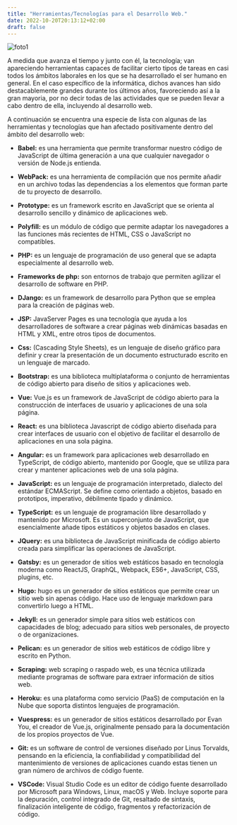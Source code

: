 ```yaml
---
title: "Herramientas/Tecnologías para el Desarrollo Web."
date: 2022-10-20T20:13:12+02:00
draft: false
---
```


![foto1](https://imgs.search.brave.com/fQKB2GUBj46ayrTIM_HDlwVsta3M4I6kYL8gSv1LxCs/rs:fit:640:266:1/g:ce/aHR0cHM6Ly9zMy5h/bWF6b25hd3MuY29t/L3MzLnRpbWV0b2Fz/dC5jb20vcHVibGlj/L3VwbG9hZHMvcGhv/dG8vMTE4NzIzODYv/aW1hZ2UvZjgwZjNk/ZDM1ZjNmYmMwYWZm/NWVmNzU0OWFiMzg3/ZDU)


A medida que avanza el tiempo y junto con él, la tecnología; van apareciendo herramientas capaces de facilitar cierto tipos de tareas en casi todos los ámbitos laborales en los que se ha desarrollado el ser humano en general. En el caso específico de la informática, dichos avances han sido destacablemente grandes durante los últimos años, favoreciendo así a la gran mayoria, por no decir todas de las actividades que se pueden llevar a cabo dentro de ella, incluyendo al desarrollo web.

A continuación se encuentra una especie de lista con algunas de las herramientas y tecnologías que han afectado positivamente dentro del ámbito del desarrollo web:

- **Babel:** es una herramienta que permite transformar nuestro código de JavaScript de última generación a una que cualquier navegador o versión de Node.js entienda.

- **WebPack:** es una herramienta de compilación que nos permite añadir en un archivo todas las dependencias a los elementos que forman parte de tu proyecto de desarrollo.

- **Prototype:** es un framework escrito en JavaScript que se orienta al desarrollo sencillo y dinámico de aplicaciones web.

- **Polyfill:** es un módulo de código que permite adaptar los navegadores a las funciones más recientes de HTML, CSS o JavaScript no compatibles.

- **PHP:** es un lenguaje de programación de uso general que se adapta especialmente al desarrollo web.

- **Frameworks de php:** son entornos de trabajo que permiten agilizar el desarrollo de software en PHP.

- **DJango:** es un framework de desarrollo para Python que se emplea para la creación de páginas web.

- **JSP:** JavaServer Pages es una tecnología que ayuda a los desarrolladores de software a crear páginas web dinámicas basadas en HTML y XML, entre otros tipos de documentos.

- **Css:** (Cascading Style Sheets), es un lenguaje de diseño gráfico para definir y crear la presentación de un documento estructurado escrito en un lenguaje de marcado.​

- **Bootstrap:** es una biblioteca multiplataforma o conjunto de herramientas de código abierto para diseño de sitios y aplicaciones web.

- **Vue:** Vue.js es un framework de JavaScript de código abierto para la construcción de interfaces de usuario y aplicaciones de una sola página.

- **React:** es una biblioteca Javascript de código abierto diseñada para crear interfaces de usuario con el objetivo de facilitar el desarrollo de aplicaciones en una sola página.

- **Angular:** es un framework para aplicaciones web desarrollado en TypeScript, de código abierto, mantenido por Google, que se utiliza para crear y mantener aplicaciones web de una sola página.

- **JavaScript:** es un lenguaje de programación interpretado, dialecto del estándar ECMAScript. Se define como orientado a objetos,​ basado en prototipos, imperativo, débilmente tipado y dinámico.

- **TypeScript:** es un lenguaje de programación libre desarrollado y mantenido por Microsoft. Es un superconjunto de JavaScript, que esencialmente añade tipos estáticos y objetos basados en clases.

- **JQuery:** es una biblioteca de JavaScript minificada de código abierto creada para simplificar las operaciones de JavaScript.

- **Gatsby:** es un generador de sitios web estáticos basado en tecnología moderna como ReactJS, GraphQL, Webpack, ES6+, JavaScript, CSS, plugins, etc.

- **Hugo:** hugo es un generador de sitios estáticos que permite crear un sitio web sin apenas código. Hace uso de lenguaje markdown para convertirlo luego a HTML.

- **Jekyll:** es un generador simple para sitios web estáticos con capacidades de blog; adecuado para sitios web personales, de proyecto o de organizaciones. 

- **Pelican:**  es un generador de sitios web estáticos de código libre y escrito en Python.

- **Scraping:** web scraping o raspado web, es una técnica utilizada mediante programas de software para extraer información de sitios web.

- **Heroku:** es una plataforma como servicio (PaaS) de computación en la Nube que soporta distintos lenguajes de programación.

- **Vuespress:** es un generador de sitios estáticos desarrollado por Evan You, el creador de Vue.js, originalmente pensado para la documentación de los propios proyectos de Vue.

- **Git:**  es un software de control de versiones diseñado por Linus Torvalds, pensando en la eficiencia, la confiabilidad y compatibilidad del mantenimiento de versiones de aplicaciones cuando estas tienen un gran número de archivos de código fuente. 

- **VSCode:** Visual Studio Code es un editor de código fuente desarrollado por Microsoft para Windows, Linux, macOS y Web. Incluye soporte para la depuración, control integrado de Git, resaltado de sintaxis, finalización inteligente de código, fragmentos y refactorización de código.